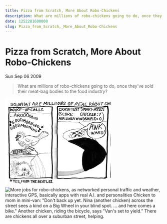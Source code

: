 ```yaml
---
title: Pizza from Scratch, More About Robo-Chickens
description: What are millions of robo-chickens going to do, once they've sold their meat-bag bodies to the food industry?
date: 1252281600000
slug: Pizza_from_Scratch,_More_About_Robo-Chickens
---
```



# Pizza from Scratch, More About Robo-Chickens

Sun Sep 06 2009

> What are millions of robo-chickens going to do, once they've sold their meat-bag bodies to the food industry?

![Wake-up calls: a robo-chicken wakes a human with the Beatles' song that includes Good morning! Good morning!"](/images/2009_09_07_r1p1_PfS-Vito5_1_.png)
![Another job: crashptest smart-asses, Score is Chicken 7, Air liner windshield 0. "AWK-ward!"](/images/2009_09_10_r1p2_PfS-Vito5_2_.png)
![More jobs for robo-chickens, as networked personal traffic and weather, interactive GPS, basically apps with real A.I. and personalities
Chicken to  mom in mini-van: "Don't back up yet.  Nina (another chicken) across the street sees a kind on a Big Wheel in your blind spot. ... and here comes a bike."
Another chicken, riding the bicycle, says "Van's set to yield."
There are chickens all over a suburban street, helping.](/images/2009_09_10_r1p3_PfS-Vito5_3_.png)

